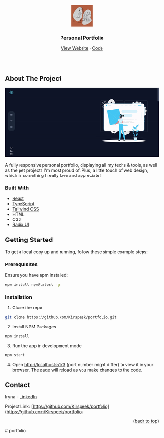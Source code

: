 <div id="top"></div>

<br />
<div align="center">
  <a href="https://iryna-che-portfolio.vercel.app/">
    <img src="src/assets/10.jpg" alt="Logo" height="70px" width="auto" >
  </a>
  
  <h3 align="center">Personal Portfolio</h3>
  <p align="center">
    <a href="https://iryna-che-portfolio.vercel.app/">View Website</a>
    ·
    <a href="https://github.com/Kirspeek/portfolio">Code</a>
  </p>
</div>

<br /><br />

<!-- ABOUT THE PROJECT -->

## About The Project

<p align="center">
   <a href="https://iryna-che-portfolio.vercel.app/">
    <img src="src/assets/portfolio_animated.gif">
  </a>
</p>

A fully responsive personal portfolio, displaying all my techs & tools, as well as the pet projects I'm most proud of.
Plus, a little touch of web design, which is something I really love and appreciate!

### Built With

- [React](https://reactjs.org/)
- [TypeScript](https://www.typescriptlang.org/)
- [Tailwind CSS](https://tailwindcss.com/)
- HTML
- CSS
- [Radix UI](https://www.radix-ui.com/)

<!-- GETTING STARTED -->

## Getting Started

To get a local copy up and running, follow these simple example steps:

### Prerequisites

Ensure you have npm installed:

```sh
npm install npm@latest -g
```

### Installation

1. Clone the repo

```sh
git clone https://github.com/Kirspeek/portfolio.git
```

2. Install NPM Packages

```sh
npm install
```

3. Run the app in development mode

```sh
npm start
```

4. Open [http://localhost:5173](http://localhost:5173) (port number might differ) to view it in your browser. The page will reload as you make changes to the code.

## Contact

Iryna - [LinkedIn](https://www.linkedin.com/in/irynacherepenko/)

Project Link: [https://github.com/Kirspeek/portfolio](https://github.com/Kirspeek/portfolio)

<p align="right">(<a href="#top">back to top</a>)</p>
# portfolio
